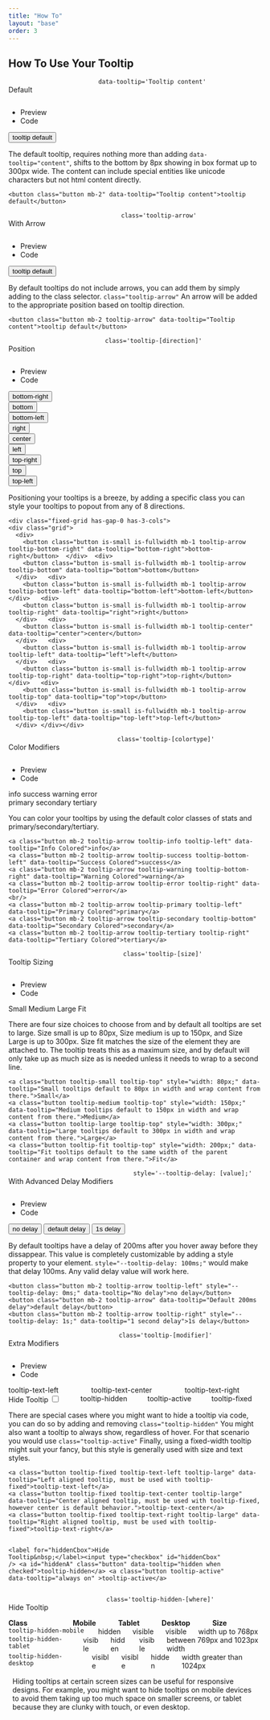 ```yaml
---
title: "How To"
layout: "base"
order: 3
---
```


<h2 class="subtitle is-2 my-4">How To Use Your Tooltip</h2>

<!-- Default Tab -->
<div class="panel mt-2" data-pagefind-body>
<div class="panel-heading">
  <div class="columns is-mobile is-multiline is-centered">
    <div class="column is-12-mobile is-flex is-justify-content-start custom-mobile-center">
      <p>Default</p>
    </div>
    <div class="column is-12-mobile is-flex is-justify-content-end custom-mobile-center">
      <code class="has-background-grey-lighter has-text-grey-dark px-2 py-1 is-size-7 copy-to-clipboard">data-tooltip='Tooltip content'</code>
    </div>
  </div>
</div>
  <div class="panel-tabs is-toggle is-boxed">
    <div class="tabs is-toggle is-boxed">
      <ul class="mt-2">
        <li class="is-active" data-toggle="tab" data-target="#previewdefault" aria-selected="true"><a>Preview</a></li>
        <li data-toggle="tab" data-target="#previewCodedefault" aria-selected="false"><a>Code</a></li>
      </ul>
    </div>
  </div>
  <div class="tab-content">
    <div class="panel-block tab-pane is-active panel-height" id="previewdefault" role="tabpanel" aria-labelledby="preview-default">
      <div class="content mb-n4">
        <button class="button mb-2" data-tooltip="Tooltip content">tooltip default</button>
        <p>The default tooltip, requires nothing more than adding <code>data-tooltip="content"</code>, shifts to the bottom by 8px showing in box format up to 300px wide. The content can include special entities like unicode characters but not html content directly.</p>
      </div>
    </div>
    <div class="panel-block tab-pane is-hidden panel-height" id="previewCodedefault" role="tabpanel" aria-labelledby="preview-code-default">
<div class="full-height-scrollable">
<pre class="language-html copy-to-clipboard"><code>&lt;button class=&quot;button mb-2&quot; data-tooltip=&quot;Tooltip content&quot;&gt;tooltip default&lt;/button&gt;
</code></pre></div>
    </div>
  </div>
</div>

<!-- With Arrow Tab -->
<div class="panel mt-4" data-pagefind-body>
  <div class="panel-heading">
  <div class="columns is-mobile is-multiline is-centered">
    <div class="column is-12-mobile is-flex is-justify-content-start custom-mobile-center">
      <p>With Arrow</p>
    </div>
    <div class="column is-12-mobile is-flex is-justify-content-end custom-mobile-center">
      <code class="has-background-grey-lighter has-text-grey-dark px-2 py-1 is-size-7 copy-to-clipboard">class='tooltip-arrow'</code>
    </div>
  </div>
  </div>
    <div class="panel-tabs">
        <div class="tabs is-toggle is-boxed">
            <ul class="mt-2">
                <li class="is-active" data-toggle="tab" data-target="#previewarrow" aria-selected="true"><a>Preview</a></li>
                <li data-toggle="tab" data-target="#previewCodearrow" aria-selected="false"><a>Code</a></li>
            </ul>
        </div>
    </div>
    <div class="tab-content">
        <div class="panel-block tab-pane is-active panel-height" id="previewarrow" role="tabpanel" aria-labelledby="preview-arrow">
      <div class="content mb-n4">
        <button class="button mb-2 tooltip-arrow" data-tooltip="Tooltip content">tooltip default</button>
        <p>By default tooltips do not include arrows, you can add them by simply adding to the class selector. <code>class="tooltip-arrow"</code> An arrow will be added to the appropriate position based on tooltip direction.</p>
      </div>
        </div>
        <div class="panel-block tab-pane is-hidden panel-height" id="previewCodearrow" role="tabpanel" aria-labelledby="preview-code-arrow">
<div class="full-height-scrollable"><pre class="language-html copy-to-clipboard"><code>&lt;button class=&quot;button mb-2 tooltip-arrow&quot; data-tooltip=&quot;Tooltip content&quot;&gt;tooltip default&lt;/button&gt;
</code></pre></div>
        </div>
    </div>
</div>

<!-- Position Tab -->
<div class="panel mt-4" data-pagefind-body>
  <div class="panel-heading">
    <div class="columns is-mobile is-multiline is-centered">
      <div class="column is-12-mobile is-flex is-justify-content-start custom-mobile-center">
        <p>Position</p>
      </div>
      <div class="column is-12-mobile is-flex is-justify-content-end custom-mobile-center">
        <code class="has-background-grey-lighter has-text-grey-dark px-2 py-1 is-size-7 copy-to-clipboard">class='tooltip-[direction]'</code>
      </div>
    </div>  
  </div>
    <div class="panel-tabs">
        <div class="tabs is-toggle is-boxed">
            <ul class="mt-2">
                <li class="is-active" data-toggle="tab" data-target="#previewposition" aria-selected="true"><a>Preview</a></li>
                <li data-toggle="tab" data-target="#previewCodeposition" aria-selected="false"><a>Code</a></li>
            </ul>
        </div>
    </div>
    <div class="tab-content">
        <div class="panel-block tab-pane is-active panel-height" id="previewposition" role="tabpanel" aria-labelledby="preview-position">
      <div class="content mb-n4">
      <div class="fixed-grid has-gap-0 has-3-cols">
      <div class="grid">
  <div>
    <button class="button is-small is-fullwidth mb-1 tooltip-arrow tooltip-bottom-right" data-tooltip="bottom-right">bottom-right</button>
  </div>
  <div>
    <button class="button is-small is-fullwidth mb-1 tooltip-arrow tooltip-bottom" data-tooltip="bottom">bottom</button>
  </div>
  <div>
    <button class="button is-small is-fullwidth mb-1 tooltip-arrow tooltip-bottom-left" data-tooltip="bottom-left">bottom-left</button>
  </div>
  
  <div>
    <button class="button is-small is-fullwidth mb-1 tooltip-arrow tooltip-right" data-tooltip="right">right</button>
  </div>
  <div>
    <button class="button is-small is-fullwidth mb-1 tooltip-center" data-tooltip="center">center</button>
  </div>
  <div>
    <button class="button is-small is-fullwidth mb-1 tooltip-arrow tooltip-left" data-tooltip="left">left</button>
  </div>
  
  <div>
    <button class="button is-small is-fullwidth mb-1 tooltip-arrow tooltip-top-right" data-tooltip="top-right">top-right</button>
  </div>
  <div>
    <button class="button is-small is-fullwidth mb-1 tooltip-arrow tooltip-top" data-tooltip="top">top</button>
  </div>
  <div>
    <button class="button is-small is-fullwidth mb-1 tooltip-arrow tooltip-top-left" data-tooltip="top-left">top-left</button>
  </div>
</div></div>
        <p>Positioning your tooltips is a breeze, by adding a specific class you can style your tooltips to popout from any of 8 directions.</p>
      </div>
        </div>
        <div class="panel-block tab-pane is-hidden panel-height" id="previewCodeposition" role="tabpanel" aria-labelledby="preview-code-position">
<div class="full-height-scrollable"><pre class="lang-html copy-to-clipboard"><code>&lt;div class=&quot;fixed-grid has-gap-0 has-3-cols&quot;&gt;
&lt;div class=&quot;grid&quot;&gt;
  &lt;div&gt;
    &lt;button class=&quot;button is-small is-fullwidth mb-1 tooltip-arrow tooltip-bottom-right&quot; data-tooltip=&quot;bottom-right&quot;&gt;bottom-right&lt;/button&gt;  &lt;/div&gt;  &lt;div&gt;
    &lt;button class=&quot;button is-small is-fullwidth mb-1 tooltip-arrow tooltip-bottom&quot; data-tooltip=&quot;bottom&quot;&gt;bottom&lt;/button&gt; 
  &lt;/div&gt;   &lt;div&gt;
    &lt;button class=&quot;button is-small is-fullwidth mb-1 tooltip-arrow tooltip-bottom-left&quot; data-tooltip=&quot;bottom-left&quot;&gt;bottom-left&lt;/button&gt;   &lt;/div&gt;   &lt;div&gt;
    &lt;button class=&quot;button is-small is-fullwidth mb-1 tooltip-arrow tooltip-right&quot; data-tooltip=&quot;right&quot;&gt;right&lt;/button&gt;
  &lt;/div&gt;   &lt;div&gt;
    &lt;button class=&quot;button is-small is-fullwidth mb-1 tooltip-center&quot; data-tooltip=&quot;center&quot;&gt;center&lt;/button&gt;
  &lt;/div&gt;   &lt;div&gt;
    &lt;button class=&quot;button is-small is-fullwidth mb-1 tooltip-arrow tooltip-left&quot; data-tooltip=&quot;left&quot;&gt;left&lt;/button&gt;
  &lt;/div&gt;   &lt;div&gt;
    &lt;button class=&quot;button is-small is-fullwidth mb-1 tooltip-arrow tooltip-top-right&quot; data-tooltip=&quot;top-right&quot;&gt;top-right&lt;/button&gt;   &lt;/div&gt;   &lt;div&gt;
    &lt;button class=&quot;button is-small is-fullwidth mb-1 tooltip-arrow tooltip-top&quot; data-tooltip=&quot;top&quot;&gt;top&lt;/button&gt;
  &lt;/div&gt;   &lt;div&gt;
    &lt;button class=&quot;button is-small is-fullwidth mb-1 tooltip-arrow tooltip-top-left&quot; data-tooltip=&quot;top-left&quot;&gt;top-left&lt;/button&gt;
  &lt;/div&gt; &lt;/div&gt;&lt;/div&gt;
</code></pre></div>
        </div>
    </div>
</div>

<!-- Color Modifiers -->
<div class="panel mt-4" data-pagefind-body>
  <div class="panel-heading">
  <div class="columns is-mobile is-multiline is-centered">
    <div class="column is-12-mobile is-flex is-justify-content-start custom-mobile-center">
      <p>Color Modifiers</p>
    </div>
    <div class="column is-12-mobile is-flex is-justify-content-end custom-mobile-center">
      <code class="has-background-grey-lighter has-text-grey-dark px-2 py-1 is-size-7 copy-to-clipboard">class='tooltip-[colortype]'</code>
    </div>
  </div>
  </div>
    <div class="panel-tabs">
        <div class="tabs is-toggle is-boxed">
            <ul class="mt-2">
                <li class="is-active" data-toggle="tab" data-target="#previewcolor" aria-selected="true"><a>Preview</a></li>
                <li data-toggle="tab" data-target="#previewCodecolor" aria-selected="false"><a>Code</a></li>
            </ul>
        </div>
    </div>
    <div class="tab-content">
        <div class="panel-block tab-pane is-active panel-height" id="previewcolor" role="tabpanel" aria-labelledby="preview-color">
      <div class="content mb-n4">
        <a class="button mb-2 tooltip-arrow tooltip-info tooltip-left" data-tooltip="Info Colored">info</a>
        <a class="button mb-2 tooltip-arrow tooltip-success tooltip-bottom-left" data-tooltip="Success Colored">success</a>
        <a class="button mb-2 tooltip-arrow tooltip-warning tooltip-bottom-right" data-tooltip="Warning Colored">warning</a>
        <a class="button mb-2 tooltip-arrow tooltip-error tooltip-right" data-tooltip="Error Colored">error</a>
        <br/>
        <a class="button mb-2 tooltip-arrow tooltip-primary tooltip-left" data-tooltip="Primary Colored">primary</a>
        <a class="button mb-2 tooltip-arrow tooltip-secondary tooltip-bottom" data-tooltip="Secondary Colored">secondary</a>
        <a class="button mb-2 tooltip-arrow tooltip-tertiary tooltip-right" data-tooltip="Tertiary Colored">tertiary</a>        
        <p>You can color your tooltips by using the default color classes of stats and primary/secondary/tertiary.</p>
      </div>
        </div>
        <div class="panel-block tab-pane is-hidden panel-height" id="previewCodecolor" role="tabpanel" aria-labelledby="preview-code-color">
<div class="full-height-scrollable"><pre class="language-html copy-to-clipboard"><code>&lt;a class=&quot;button mb-2 tooltip-arrow tooltip-info tooltip-left&quot; data-tooltip=&quot;Info Colored&quot;&gt;info&lt;/a&gt;
&lt;a class=&quot;button mb-2 tooltip-arrow tooltip-success tooltip-bottom-left&quot; data-tooltip=&quot;Success Colored&quot;&gt;success&lt;/a&gt;
&lt;a class=&quot;button mb-2 tooltip-arrow tooltip-warning tooltip-bottom-right&quot; data-tooltip=&quot;Warning Colored&quot;&gt;warning&lt;/a&gt;
&lt;a class=&quot;button mb-2 tooltip-arrow tooltip-error tooltip-right&quot; data-tooltip=&quot;Error Colored&quot;&gt;error&lt;/a&gt;
&lt;br/&gt;
&lt;a class=&quot;button mb-2 tooltip-arrow tooltip-primary tooltip-left&quot; data-tooltip=&quot;Primary Colored&quot;&gt;primary&lt;/a&gt;
&lt;a class=&quot;button mb-2 tooltip-arrow tooltip-secondary tooltip-bottom&quot; data-tooltip=&quot;Secondary Colored&quot;&gt;secondary&lt;/a&gt;
&lt;a class=&quot;button mb-2 tooltip-arrow tooltip-tertiary tooltip-right&quot; data-tooltip=&quot;Tertiary Colored&quot;&gt;tertiary&lt;/a&gt;
</code></pre></div>
        </div>
    </div>
</div>

<!-- With Size Tab -->
<div class="panel mt-4" data-pagefind-body>
  <div class="panel-heading">
  <div class="columns is-mobile is-multiline is-centered">
    <div class="column is-12-mobile is-flex is-justify-content-start custom-mobile-center">
      <p>Tooltip Sizing</p>
    </div>
    <div class="column is-12-mobile is-flex is-justify-content-end custom-mobile-center">
      <code class="has-background-grey-lighter has-text-grey-dark px-2 py-1 is-size-7 copy-to-clipboard">class='tooltip-[size]'</code>
    </div>
  </div>
  </div>
    <div class="panel-tabs">
        <div class="tabs is-toggle is-boxed">
            <ul class="mt-2">
                <li class="is-active" data-toggle="tab" data-target="#previewsize" aria-selected="true"><a>Preview</a></li>
                <li data-toggle="tab" data-target="#previewCodesize" aria-selected="false"><a>Code</a></li>
            </ul>
        </div>
    </div>
    <div class="tab-content">
        <div class="panel-block tab-pane is-active panel-height" id="previewsize" role="tabpanel" aria-labelledby="preview-size">
      <div class="content mb-n4">
					<p>
						<a class="button tooltip-small tooltip-top" style="width: 80px;"
							data-tooltip="Small tooltips default to 80px in width and wrap content from there.">
							Small</a>
						<a class="button tooltip-medium tooltip-top" style="width: 150px;"
							data-tooltip="Medium tooltips default to 150px in width and wrap content from there.">
							Medium</a>
						<a class="button tooltip-large tooltip-top"	style="width: 300px;"
							data-tooltip="Large tooltips default to 300px in width and wrap content from there.">
							Large</a>
						<a class="button tooltip-fit tooltip-top" style="width: 200px;"
							data-tooltip="Fit tooltips default to the same width of the parent container and wrap content from there.">
							Fit
						</a>
					</p>
        <p>There are four size choices to choose from and by default all tooltips are set to large. Size small is up to 80px, Size medium is up to 150px, and Size Large is up to 300px. Size fit matches the size of the element they are attached to. The tooltip treats this as a maximum size, and by default will only take up as much size as is needed unless it needs to wrap to a second line. </p>
      </div>
        </div>
        <div class="panel-block tab-pane is-hidden panel-height" id="previewCodesize" role="tabpanel" aria-labelledby="preview-code-size">
<div class="full-height-scrollable"><pre class="language-html copy-to-clipboard"><code>&lt;a class=&quot;button tooltip-small tooltip-top&quot; style=&quot;width: 80px;&quot; data-tooltip=&quot;Small tooltips default to 80px in width and wrap content from there.&quot;&gt;Small&lt;/a&gt;
&lt;a class=&quot;button tooltip-medium tooltip-top&quot; style=&quot;width: 150px;&quot; data-tooltip=&quot;Medium tooltips default to 150px in width and wrap content from there.&quot;&gt;Medium&lt;/a&gt;
&lt;a class=&quot;button tooltip-large tooltip-top&quot; style=&quot;width: 300px;&quot; data-tooltip=&quot;Large tooltips default to 300px in width and wrap content from there.&quot;&gt;Large&lt;/a&gt;
&lt;a class=&quot;button tooltip-fit tooltip-top&quot; style="width: 200px;" data-tooltip=&quot;Fit tooltips default to the same width of the parent container and wrap content from there.&quot;&gt;Fit&lt;/a&gt;
</code></pre></div>
        </div>
    </div>
</div>

<!-- With Delay Modifiers -->
<div class="panel mt-4" data-pagefind-body>
  <div class="panel-heading">
  <div class="columns is-mobile is-multiline is-centered">
    <div class="column is-12-mobile is-flex is-justify-content-start custom-mobile-center">
      <p>With Advanced Delay Modifiers</p>
    </div>
    <div class="column is-12-mobile is-flex is-justify-content-end custom-mobile-center">
      <code class="has-background-grey-lighter has-text-grey-dark px-2 py-1 is-size-7 copy-to-clipboard">style='--tooltip-delay: [value];'</code>
    </div>
  </div>
  </div>
    <div class="panel-tabs">
        <div class="tabs is-toggle is-boxed">
            <ul class="mt-2">
                <li class="is-active" data-toggle="tab" data-target="#previewdelay" aria-selected="true"><a>Preview</a></li>
                <li data-toggle="tab" data-target="#previewCodedelay" aria-selected="false"><a>Code</a></li>
            </ul>
        </div>
    </div>
    <div class="tab-content">
        <div class="panel-block tab-pane is-active panel-height" id="previewdelay" role="tabpanel" aria-labelledby="preview-delay">
      <div class="content mb-n4">
        <button class="button mb-2 tooltip-arrow tooltip-left" style="--tooltip-delay: 0ms;" data-tooltip="No delay">no delay</button>
        <button class="button mb-2 tooltip-arrow" data-tooltip="Default 200ms delay">default delay</button>
        <button class="button mb-2 tooltip-arrow tooltip-right" style="--tooltip-delay: 1s;" data-tooltip="1 second delay">1s delay</button>
        <p>By default tooltips have a delay of 200ms after you hover away before they dissappear. This value is completely customizable by adding a style property to your element. <code>style="--tooltip-delay: 100ms;"</code> would make that delay 100ms. Any valid delay value will work here.</p>
      </div>
        </div>
        <div class="panel-block tab-pane is-hidden panel-height" id="previewCodedelay" role="tabpanel" aria-labelledby="preview-code-delay">
<div class="full-height-scrollable"><pre class="language-html copy-to-clipboard"><code>&lt;button class=&quot;button mb-2 tooltip-arrow tooltip-left&quot; style=&quot;--tooltip-delay: 0ms;&quot; data-tooltip=&quot;No delay&quot;&gt;no delay&lt;/button&gt;
&lt;button class=&quot;button mb-2 tooltip-arrow&quot; data-tooltip=&quot;Default 200ms delay&quot;&gt;default delay&lt;/button&gt;
&lt;button class=&quot;button mb-2 tooltip-arrow tooltip-right&quot; style=&quot;--tooltip-delay: 1s;&quot; data-tooltip=&quot;1 second delay&quot;&gt;1s delay&lt;/button&gt;
</code></pre></div>
        </div>
    </div>
</div>

<!-- With Extra Modifiers -->
<div class="panel mt-4" data-pagefind-body>
  <div class="panel-heading">
  <div class="columns is-mobile is-multiline is-centered">
    <div class="column is-12-mobile is-flex is-justify-content-start custom-mobile-center">
      <p>Extra Modifiers</p>
    </div>
    <div class="column is-12-mobile is-flex is-justify-content-end custom-mobile-center">
      <code class="has-background-grey-lighter has-text-grey-dark px-2 py-1 is-size-7 copy-to-clipboard">class='tooltip-[modifier]'</code>
    </div>
  </div>
  </div>
    <div class="panel-tabs">
        <div class="tabs is-toggle is-boxed">
            <ul class="mt-2">
                <li class="is-active" data-toggle="tab" data-target="#previewmodifier" aria-selected="true"><a>Preview</a></li>
                <li data-toggle="tab" data-target="#previewCodemodifier" aria-selected="false"><a>Code</a></li>
            </ul>
        </div>
    </div>
    <div class="tab-content">
        <div class="panel-block tab-pane is-active panel-height" id="previewmodifier" role="tabpanel" aria-labelledby="preview-modifier">
      <div class="content mb-n4">
<div class="columns is-mobile">
  <div class="column is-4 is-flex is-align-items-center is-justify-content-center">
    <a class="button tooltip-fixed tooltip-text-left tooltip-large" data-tooltip="Left aligned tooltip, must be used with tooltip-fixed">tooltip-text-left</a>
  </div>
  <div class="column is-4 is-flex is-align-items-center is-justify-content-center">
    <a class="button tooltip-fixed tooltip-text-center tooltip-large" data-tooltip="Center aligned tooltip, must be used with tooltip-fixed, however center is default behavior.">tooltip-text-center</a>
  </div>
  <div class="column is-4 is-flex is-align-items-center is-justify-content-center">
    <a class="button tooltip-fixed tooltip-text-right tooltip-large" data-tooltip="Right aligned tooltip, must be used with tooltip-fixed">tooltip-text-right</a>
    </div>
  </div>      
<div class="columns is-mobile">
 <div class="column is-3 is-flex is-align-items-center is-justify-content-center">
   <label for="hiddenCbox">Hide Tooltip&nbsp;</label><input type="checkbox" id="hiddenCbox" />
 </div>
 <div class="column is-3">
   <a id="hiddenA" class="button" data-tooltip="hidden when checked">tooltip-hidden</a>
 </div>
 <div class="column is-3">
   <a class="button tooltip-active" data-tooltip="always on">tooltip-active</a>
 </div>
 <div class="column is-3">
   <a class="button tooltip-fixed" data-tooltip="Matches tooltip width and max-width; It is generally used within size styles but uses default size of large.">tooltip-fixed</a>
 </div> 
</div>
        <p>There are special cases where you might want to hide a tooltip via code, you can do so by adding and removing <code>class="tooltip-hidden"</code> You might also want a tooltip to always show, regardless of hover. For that scenario you would use <code>class="tooltip-active"</code> Finally, using a fixed-width tooltip might suit your fancy, but this style is generally used with size and text styles.</p>
      </div>
        </div>
        <div class="panel-block tab-pane is-hidden panel-height" id="previewCodemodifier" role="tabpanel" aria-labelledby="preview-code-modifier">
<div class="full-height-scrollable"><pre class="language-html copy-to-clipboard"><code>&lt;a class=&quot;button tooltip-fixed tooltip-text-left tooltip-large&quot; data-tooltip=&quot;Left aligned tooltip, must be used with tooltip-fixed&quot;&gt;tooltip-text-left&lt;/a&gt;
&lt;a class=&quot;button tooltip-fixed tooltip-text-center tooltip-large&quot; data-tooltip=&quot;Center aligned tooltip, must be used with tooltip-fixed, however center is default behavior.&quot;&gt;tooltip-text-center&lt;/a&gt;
&lt;a class=&quot;button tooltip-fixed tooltip-text-right tooltip-large&quot; data-tooltip=&quot;Right aligned tooltip, must be used with tooltip-fixed&quot;&gt;tooltip-text-right&lt;/a&gt;

&lt;label for=&quot;hiddenCbox&quot;&gt;Hide Tooltip&amp;nbsp;&lt;/label&gt;&lt;input type=&quot;checkbox&quot; id=&quot;hiddenCbox&quot; /&gt;
&lt;a id=&quot;hiddenA&quot; class=&quot;button&quot; data-tooltip=&quot;hidden when checked&quot;&gt;tooltip-hidden&lt;/a&gt;
&lt;a class=&quot;button tooltip-active&quot; data-tooltip=&quot;always on&quot; &gt;tooltip-active&lt;/a&gt;
</code></pre></div>
        </div>
    </div>
</div>

<!-- Hidden Tab -->
<div class="panel" data-pagefind-body>
  <div class="panel-heading">
    <div class="columns is-mobile is-centered">
      <div class="column is-flex is-justify-content-start custom-mobile-center">
        <p>Hide Tooltip</p>
      </div>
      <div class="column is-flex is-justify-content-end custom-mobile-center">
        <code class="has-background-grey-lighter has-text-grey-dark px-2 py-1 is-size-7 copy-to-clipboard">class='tooltip-hidden-[where]'</code>
      </div>
    </div>  
  </div>  

  <div class="panel-block">
    <div class="panel-content">

<div class="container">
  <!-- Header Row (hidden on mobile) -->
  <div class="columns is-hidden-mobile">
    <div class="column is-4"><strong>Class</strong></div>
    <div class="column is-4">
      <div class="columns">
        <div class="column is-4"><strong>Mobile</strong></div>
        <div class="column is-4"><strong>Tablet</strong></div>
        <div class="column is-4"><strong>Desktop</strong></div>
      </div>
    </div>
    <div class="column is-4"><strong>Size</strong></div>
  </div>

  <!-- Tooltip Rows -->
  <div class="columns">
    <div class="column is-4 is-full-mobile">
      <code class="copy-to-clipboard tooltip-hidden-mobile tooltip-right" data-tooltip="tooltip-hidden-mobile">tooltip-hidden-mobile</code>
    </div>
    <div class="column is-4">
      <div class="columns">
        <div class="column is-4"><span class="tag is-danger">hidden</span></div>
        <div class="column is-4"><span class="tag is-success">visible</span></div>
        <div class="column is-4"><span class="tag is-success">visible</span></div>
      </div>
    </div>
    <div class="column is-4 is-hidden-mobile"><span>width up to 768px</span></div>
  </div>

  <!-- Additional Tooltip Rows -->
  <div class="columns">
    <div class="column is-4 is-full-mobile">
      <code class="copy-to-clipboard tooltip-hidden-tablet tooltip-right" data-tooltip="tooltip-hidden-tablet">tooltip-hidden-tablet</code>
    </div>
    <div class="column is-4">
      <div class="columns">
        <div class="column is-4"><span class="tag is-success">visible</span></div>
        <div class="column is-4"><span class="tag is-danger">hidden</span></div>
        <div class="column is-4"><span class="tag is-success">visible</span></div>
      </div>
    </div>    
    <div class="column is-4 is-hidden-mobile"><span>between 769px and 1023px width</span></div>
  </div>

  <!-- Desktop Tooltip Row -->
  <div class="columns">
    <div class="column is-4 is-full-mobile">
      <code class="copy-to-clipboard tooltip-hidden-desktop tooltip-right" data-tooltip="tooltip-hidden-desktop">tooltip-hidden-desktop</code>
    </div>
    <div class="column is-4">
      <div class="columns">
        <div class="column is-4"><span class="tag is-success">visible</span></div>
        <div class="column is-4"><span class="tag is-success">visible</span></div>
        <div class="column is-4"><span class="tag is-danger">hidden</span></div>
      </div>
    </div>       
    <div class="column is-4 is-hidden-mobile"><span>width greater than 1024px</span></div>
  </div>
</div>
<!-- Informational Content -->
<div style="margin: 8px;">
    <p>Hiding tooltips at certain screen sizes can be useful for responsive designs. For example, you might want to hide tooltips on mobile devices to avoid them taking up too much space on smaller screens, or tablet because they are clunky with touch, or even desktop.</p>
    </div>
    </div>
  </div>    
</div>
